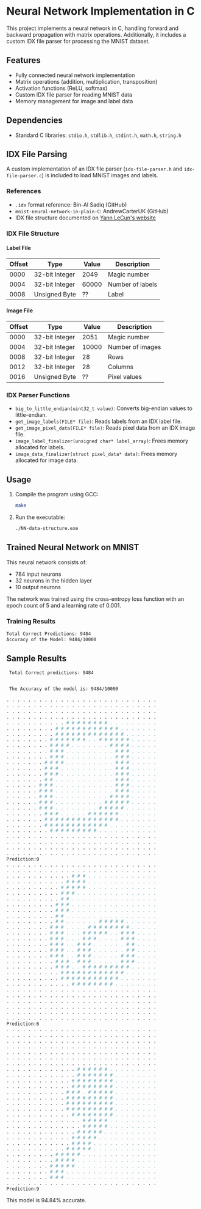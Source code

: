 # Neural Network Implementation in C

This project implements a neural network in C, handling forward and backward propagation with matrix operations. Additionally, it includes a custom IDX file parser for processing the MNIST dataset.

## Features
- Fully connected neural network implementation
- Matrix operations (addition, multiplication, transposition)
- Activation functions (ReLU, softmax)
- Custom IDX file parser for reading MNIST data
- Memory management for image and label data

## Dependencies
- Standard C libraries: `stdio.h`, `stdlib.h`, `stdint.h`, `math.h`, `string.h`

## IDX File Parsing
A custom implementation of an IDX file parser (`idx-file-parser.h` and `idx-file-parser.c`) is included to load MNIST images and labels.

### References
- `.idx` format reference: Bin-Al Sadiq (GitHub)
- `mnist-neural-network-in-plain-C`: AndrewCarterUK (GitHub)
- IDX file structure documented on [Yann LeCun's website](https://yann.lecun.com/exdb/mnist/)

### IDX File Structure
#### Label File
| Offset | Type            | Value | Description   |
|--------|----------------|-------|---------------|
| 0000   | 32-bit Integer | 2049  | Magic number  |
| 0004   | 32-bit Integer | 60000 | Number of labels |
| 0008   | Unsigned Byte  | ??    | Label         |

#### Image File
| Offset | Type            | Value | Description   |
|--------|----------------|-------|---------------|
| 0000   | 32-bit Integer | 2051  | Magic number  |
| 0004   | 32-bit Integer | 10000 | Number of images |
| 0008   | 32-bit Integer | 28    | Rows         |
| 0012   | 32-bit Integer | 28    | Columns      |
| 0016   | Unsigned Byte  | ??    | Pixel values |

### IDX Parser Functions
- `big_to_little_endian(uint32_t value)`: Converts big-endian values to little-endian.
- `get_image_labels(FILE* file)`: Reads labels from an IDX label file.
- `get_image_pixel_data(FILE* file)`: Reads pixel data from an IDX image file.
- `image_label_finalizer(unsigned char* label_array)`: Frees memory allocated for labels.
- `image_data_finalizer(struct pixel_data* data)`: Frees memory allocated for image data.

## Usage
1. Compile the program using GCC:
   ```sh
   make
   ```
2. Run the executable:
   ```sh
   ./NN-data-structure.exe
   ```

## Trained Neural Network on MNIST
This neural network consists of:
- 784 input neurons
- 32 neurons in the hidden layer
- 10 output neurons

The network was trained using the cross-entropy loss function with an epoch count of 5 and a learning rate of 0.001.

### Training Results
```sh
Total Correct Predictions: 9484
Accuracy of the Model: 9484/10000
```

## Sample Results
```sh
 Total Correct predictions: 9484


 The Accuracy of the model is: 9484/10000

. . . . . . . . . . . . . . . . . . . . . . . . . . . .
. . . . . . . . . . . . . . . . . . . . . . . . . . . .
. . . . . . . . . . . . . . . . . . . . . . . . . . . .
. . . . . . . . . . . . . . . . . . . . . . . . . . . .
. . . . . . . . . . . # # # # # # # # . . . . . . . . .
. . . . . . . . . # # # # # # # # # # # # . . . . . . . 
. . . . . . . . . # # # # # # # # # # # # # . . . . . .
. . . . . . . . # # # # # # # . . # # # # # # . . . . .
. . . . . . . . # # # # . . . . . . . # # # # . . . . .
. . . . . . . . # # # . . . . . . . . . # # # . . . . .
. . . . . . . . # # # . . . . . . . . . # # # . . . . .
. . . . . . . # # # # . . . . . . . . . # # # . . . . .
. . . . . . . # # # . . . . . . . . . . # # # . . . . . 
. . . . . . . # # # . . . . . . . . . . # # # . . . . .
. . . . . . . # # . . . . . . . . . . . # # # . . . . .
. . . . . . # # # . . . . . . . . . . . # # # . . . . .
. . . . . . # # # . . . . . . . . . . . # # # . . . . .
. . . . . . # # # . . . . . . . . . . # # # # . . . . .
. . . . . . # # # . . . . . . . . . # # # # # . . . . .
. . . . . . # # # . . . . . . . . # # # # # . . . . . . 
. . . . . . . # # # . . . . . # # # # # # . . . . . . .
. . . . . . . # # # # # # # # # # # # # # . . . . . . .
. . . . . . . # # # # # # # # # # # # . . . . . . . . .
. . . . . . . . # # # # # # # # # . . . . . . . . . . .
. . . . . . . . . . . . . . . . . . . . . . . . . . . . 
. . . . . . . . . . . . . . . . . . . . . . . . . . . . 
. . . . . . . . . . . . . . . . . . . . . . . . . . . . 
. . . . . . . . . . . . . . . . . . . . . . . . . . . .
Prediction:0
. . . . . . . . . . . . . . . . . . . . . . . . . . . .
. . . . . . . . . . . . . . . . . . . . . . . . . . . .
. . . . . . . . . . . . # # # . . . . . . . . . . . . . 
. . . . . . . . . . . # # # # . . . . . . . . . . . . .
. . . . . . . . . . # # # # # . . . . . . . . . . . . .
. . . . . . . . . . # # # . . . . . . . . . . . . . . .
. . . . . . . . . . # # . . . . . . . . . . . . . . . . 
. . . . . . . . . # # # . . . . . . . . . . . . . . . .
. . . . . . . . . # # # . . . . . . . . . . . . . . . .
. . . . . . . . . # # . . . . . . . . . . . . . . . . . 
. . . . . . . . . # # . . . . . . # # # # # . . . . . .
. . . . . . . . # # # . . . . # # # # # # # # . . . . .
. . . . . . . . # # # . . . # # # # # . . # # # . . . .
. . . . . . . . # # # . . . # # # . . . . # # # . . . .
. . . . . . . . # # # . . # # # . . . . . . # # . . . . 
. . . . . . . . # # # . . # # # . . . . . . # # . . . .
. . . . . . . . # # # . . # # # . . . . . # # # . . . .
. . . . . . . . . # # # . # # # . . . . . # # # . . . .
. . . . . . . . . # # # . . # # # # # # # # # . . . . .
. . . . . . . . . . # # # # # # # # # # # # . . . . . .
. . . . . . . . . . # # # # # # # # # # # . . . . . . .
. . . . . . . . . . . . # # # # # # # # . . . . . . . . 
. . . . . . . . . . . . . . . . . . . . . . . . . . . .
. . . . . . . . . . . . . . . . . . . . . . . . . . . .
. . . . . . . . . . . . . . . . . . . . . . . . . . . .
. . . . . . . . . . . . . . . . . . . . . . . . . . . .
. . . . . . . . . . . . . . . . . . . . . . . . . . . .
. . . . . . . . . . . . . . . . . . . . . . . . . . . . 
Prediction:6
. . . . . . . . . . . . . . . . . . . . . . . . . . . .
. . . . . . . . . . . . . . . . . . . . . . . . . . . .
. . . . . . . . . . . . . . . . . . . . . . . . . . . .
. . . . . . . . . . . . . . . . . . . . . . . . . . . .
. . . . . . . . . . . . . . . . . . . . . . . . . . . .
. . . . . . . . . . . . . . . . . . . . . . . . . . . . 
. . . . . . . . . . . . . . . . . . . . . . . . . . . .
. . . . . . . . . . . . . # # # # # # . . . . . . . . .
. . . . . . . . . . . . . # # # # # # # . . . . . . . .
. . . . . . . . . . . . # # # # # # # # . . . . . . . .
. . . . . . . . . . . . # # # # # # # # . . . . . . . .
. . . . . . . . . . . # # # . # # # # # . . . . . . . . 
. . . . . . . . . . . # # # # # # # # # . . . . . . . .
. . . . . . . . . . . # # # # # # # # # . . . . . . . .
. . . . . . . . . . . # # # # # # # # # . . . . . . . .
. . . . . . . . . . . . # # # # # # # # . . . . . . . .
. . . . . . . . . . . . . . # # # # # . . . . . . . . .
. . . . . . . . . . . . . . # # # # # . . . . . . . . . 
. . . . . . . . . . . . . # # # # # . . . . . . . . . .
. . . . . . . . . . . . # # # # # . . . . . . . . . . .
. . . . . . . . . . . . # # # # . . . . . . . . . . . .
. . . . . . . . . . . # # # # # . . . . . . . . . . . .
. . . . . . . . . # # # # # . . . . . . . . . . . . . .
. . . . . . . . . # # # # . . . . . . . . . . . . . . . 
. . . . . . . . # # # # # . . . . . . . . . . . . . . .
. . . . . . . . # # # . . . . . . . . . . . . . . . . . 
. . . . . . . . # # # . . . . . . . . . . . . . . . . . 
. . . . . . . . . . . . . . . . . . . . . . . . . . . .
Prediction:9

```

This model is 94.84% accurate.